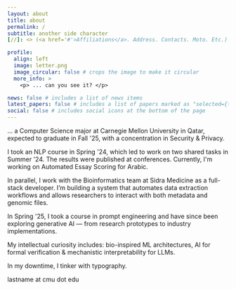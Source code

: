 ```yaml
---
layout: about
title: about
permalink: /
subtitle: another side character 
[//]: <> (<a href='#'>Affiliations</a>. Address. Contacts. Moto. Etc.)

profile:
  align: left
  image: letter.png
  image_circular: false # crops the image to make it circular
  more_info: >
    <p> ... can you see it? </p>

news: false # includes a list of news items
latest_papers: false # includes a list of papers marked as "selected={true}"
social: false # includes social icons at the bottom of the page
---
```

... a Computer Science major at Carnegie Mellon University in Qatar, expected to graduate in Fall '25, with a concentration in Security & Privacy.

I took an NLP course in Spring '24, which led to work on two shared tasks in Summer '24. The results were published at conferences. Currently, I'm working on Automated Essay Scoring for Arabic.

In parallel, I work with the Bioinformatics team at Sidra Medicine as a full-stack developer. I’m building a system that automates data extraction workflows and allows researchers to interact with both metadata and genomic files.

In Spring '25, I took a course in prompt engineering and have since been exploring generative AI — from research prototypes to industry implementations.

My intellectual curiosity includes: bio-inspired ML architectures, AI for formal verification & mechanistic interpretability for LLMs.

In my downtime, I tinker with typography.

lastname at cmu dot edu

